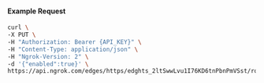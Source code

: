 <!-- Code generated for API Clients. DO NOT EDIT. -->

#### Example Request

```bash
curl \
-X PUT \
-H "Authorization: Bearer {API_KEY}" \
-H "Content-Type: application/json" \
-H "Ngrok-Version: 2" \
-d '{"enabled":true}' \
https://api.ngrok.com/edges/https/edghts_2ltSwwLvu1I76KD6tnPbnPmVSst/routes/edghtsrt_2ltSwvcfkAF02R6rtcjAPm0SQBs/compression
```
